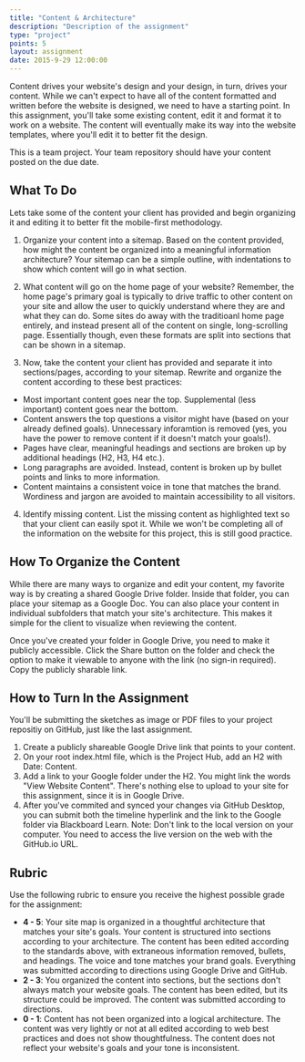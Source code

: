 ```yaml
---
title: "Content & Architecture"
description: "Description of the assignment"
type: "project"
points: 5
layout: assignment
date: 2015-9-29 12:00:00
---
```


Content drives your website's design and your design, in turn, drives your content.  While we can't expect to have all of the content formatted and written before the website is designed, we need to have a starting point.  In this assignment, you'll take some existing content, edit it and format it to work on a website.  The content will eventually make its way into the website templates, where you'll edit it to better fit the design.

This is a team project.  Your team repository should have your content posted on the due date.

## What To Do

Lets take some of the content your client has provided and begin organizing it and editing it to better fit the mobile-first methodology.  

1.  Organize your content into a sitemap.  Based on the content provided, how might the content be organized into a meaningful information architecture?  Your sitemap can be a simple outline, with indentations to show which content will go in what section.

2.  What content will go on the home page of your website?  Remember, the home page's primary goal is typically to drive traffic to other content on your site and allow the user to quickly understand where they are and what they can do.  Some sites do away with the traditioanl home page entirely, and instead present all of the content on single, long-scrolling page.  Essentially though, even these formats are split into sections that can be shown in a sitemap.

3.  Now, take the content your client has provided and separate it into sections/pages, according to your sitemap.  Rewrite and organize the content according to these best practices:

* Most important content goes near the top.  Supplemental (less important) content goes near the bottom.
* Content answers the top questions a visitor might have (based on your already defined goals).  Unnecessary inforamtion is removed (yes, you have the power to remove content if it doesn't match your goals!).
* Pages have clear, meaningful headings and sections are broken up by additional headings (H2, H3, H4 etc.).
* Long paragraphs are avoided.  Instead, content is broken up by bullet points and links to more information. 
* Content maintains a consistent voice in tone that matches the brand.  Wordiness and jargon are avoided to maintain accessibility to all visitors.

4.  Identify missing content.  List the missing content as highlighted text so that your client can easily spot it.  While we won't be completing all of the information on the website for this project, this is still good practice.

## How To Organize the Content

While there are many ways to organize and edit your content, my favorite way is by creating a shared Google Drive folder.  Inside that folder, you can place your sitemap as a Google Doc.  You can also place your content in individual subfolders that match your site's architecture.  This makes it simple for the client to visualize when reviewing the content.

Once you've created your folder in Google Drive, you need to make it publicly accessible.  Click the Share button on the folder and check the option to make it viewable to anyone with the link (no sign-in required).  Copy the publicly sharable link.

## How to Turn In the Assignment

You'll be submitting the sketches as image or PDF files to your project repositiy on GitHub, just like the last assignment.  

1.  Create a publicly shareable Google Drive link that points to your content.
2.  On your root index.html file, which is the Project Hub, add an H2 with Date: Content.
3.  Add a link to your Google folder under the H2.  You might link the words "View Website Content".  There's nothing else to upload to your site for this assignment, since it is in Google Drive.
4.  After you've commited and synced your changes via GitHub Desktop, you can submit both the timeline hyperlink and the link to the Google folder via Blackboard Learn.  Note: Don't link to the local version on your computer.  You need to access the live version on the web with the GitHub.io URL.

## Rubric

Use the following rubric to ensure you receive the highest possible grade for the assignment:

* **4 - 5**: Your site map is organized in a thoughtful architecture that matches your site's goals.  Your content is structured into sections according to your architecture.  The content has been edited according to the standards above, with extraneous information removed, bullets, and headings.  The voice and tone matches your brand goals.  Everything was submitted according to directions using Google Drive and GitHub.
* **2 - 3**: You organized the content into sections, but the sections don't always match your website goals.  The content has been edited, but its structure could be improved. The content was submitted according to directions.
* **0 - 1**: Content has not been organized into a logical architecture.  The content was very lightly or not at all edited according to web best practices and does not show thoughtfulness.  The content does not reflect your website's goals and your tone is inconsistent.   